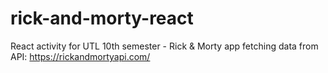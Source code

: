 # rick-and-morty-react
React activity for UTL 10th semester - Rick &amp; Morty app fetching data from API: https://rickandmortyapi.com/
